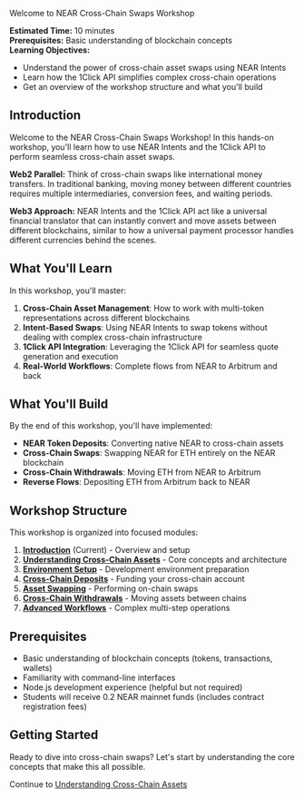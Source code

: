 Welcome to NEAR Cross-Chain Swaps Workshop

**Estimated Time:** 10 minutes  
**Prerequisites:** Basic understanding of blockchain concepts  
**Learning Objectives:**
- Understand the power of cross-chain asset swaps using NEAR Intents
- Learn how the 1Click API simplifies complex cross-chain operations
- Get an overview of the workshop structure and what you'll build

## Introduction

Welcome to the NEAR Cross-Chain Swaps Workshop! In this hands-on workshop, you'll learn how to use NEAR Intents and the 1Click API to perform seamless cross-chain asset swaps.

**Web2 Parallel:** Think of cross-chain swaps like international money transfers. In traditional banking, moving money between different countries requires multiple intermediaries, conversion fees, and waiting periods. 

**Web3 Approach:** NEAR Intents and the 1Click API act like a universal financial translator that can instantly convert and move assets between different blockchains, similar to how a universal payment processor handles different currencies behind the scenes.

## What You'll Learn

In this workshop, you'll master:

1. **Cross-Chain Asset Management**: How to work with multi-token representations across different blockchains
2. **Intent-Based Swaps**: Using NEAR Intents to swap tokens without dealing with complex cross-chain infrastructure
3. **1Click API Integration**: Leveraging the 1Click API for seamless quote generation and execution
4. **Real-World Workflows**: Complete flows from NEAR to Arbitrum and back

## What You'll Build

By the end of this workshop, you'll have implemented:

- **NEAR Token Deposits**: Converting native NEAR to cross-chain assets
- **Cross-Chain Swaps**: Swapping NEAR for ETH entirely on the NEAR blockchain
- **Cross-Chain Withdrawals**: Moving ETH from NEAR to Arbitrum
- **Reverse Flows**: Depositing ETH from Arbitrum back to NEAR

## Workshop Structure

This workshop is organized into focused modules:

1. **[Introduction](mdc:../01-introduction/01-welcome.md)** (Current) - Overview and setup
2. **[Understanding Cross-Chain Assets](mdc:../02-understanding-cross-chain-assets/01-multi-token-concepts.md)** - Core concepts and architecture
3. **[Environment Setup](mdc:../03-environment-setup/01-prerequisites.md)** - Development environment preparation
4. **[Cross-Chain Deposits](mdc:../04-cross-chain-deposits/01-near-deposits.md)** - Funding your cross-chain account
5. **[Asset Swapping](mdc:../05-asset-swapping/01-near-to-eth.md)** - Performing on-chain swaps
6. **[Cross-Chain Withdrawals](mdc:../06-cross-chain-withdrawals/01-eth-to-arbitrum.md)** - Moving assets between chains
7. **[Advanced Workflows](mdc:../07-advanced-workflows/01-reverse-flows.md)** - Complex multi-step operations

## Prerequisites

- Basic understanding of blockchain concepts (tokens, transactions, wallets)
- Familiarity with command-line interfaces
- Node.js development experience (helpful but not required)
- Students will receive 0.2 NEAR mainnet funds (includes contract registration fees)

## Getting Started

Ready to dive into cross-chain swaps? Let's start by understanding the core concepts that make this all possible.

Continue to [Understanding Cross-Chain Assets](mdc:../02-understanding-cross-chain-assets/01-multi-token-concepts.md) 